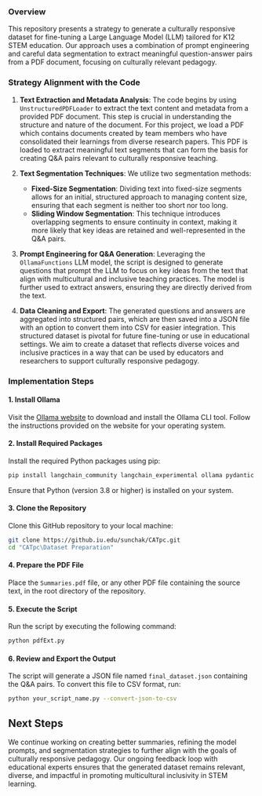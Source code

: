### Overview

This repository presents a strategy to generate a culturally responsive dataset for fine-tuning a Large Language Model (LLM) tailored for K12 STEM education. Our approach uses a combination of prompt engineering and careful data segmentation to extract meaningful question-answer pairs from a PDF document, focusing on culturally relevant pedagogy.

### Strategy Alignment with the Code

1. **Text Extraction and Metadata Analysis**: 
   The code begins by using `UnstructuredPDFLoader` to extract the text content and metadata from a provided PDF document. This step is crucial in understanding the structure and nature of the document. For this project, we load a PDF which contains documents created by  team members who have consolidated their learnings from diverse research papers. This PDF is loaded to extract meaningful text segments that can form the basis for creating Q&A pairs relevant to culturally responsive teaching.

2. **Text Segmentation Techniques**:
   We utilize two segmentation methods: 
   - **Fixed-Size Segmentation**: Dividing text into fixed-size segments allows for an initial, structured approach to managing content size, ensuring that each segment is neither too short nor too long.
   - **Sliding Window Segmentation**: This technique introduces overlapping segments to ensure continuity in context, making it more likely that key ideas are retained and well-represented in the Q&A pairs.

3. **Prompt Engineering for Q&A Generation**:
   Leveraging the `OllamaFunctions` LLM model, the script is designed to generate questions that prompt the LLM to focus on key ideas from the text that align with multicultural and inclusive teaching practices. The model is further used to extract answers, ensuring they are directly derived from the text.

4. **Data Cleaning and Export**:
   The generated questions and answers are aggregated into structured pairs, which are then saved into a JSON file with an option to convert them into CSV for easier integration. This structured dataset is pivotal for future fine-tuning or use in educational settings. We aim to create a dataset that reflects diverse voices and inclusive practices in a way that can be used by educators and researchers to support culturally responsive pedagogy.

### Implementation Steps

#### 1. Install Ollama

Visit the [Ollama website](https://ollama.com) to download and install the Ollama CLI tool. Follow the instructions provided on the website for your operating system.

#### 2. Install Required Packages

Install the required Python packages using pip:

```sh
pip install langchain_community langchain_experimental ollama pydantic json csv
```

Ensure that Python (version 3.8 or higher) is installed on your system.

#### 3. Clone the Repository

Clone this GitHub repository to your local machine:

```sh
git clone https://github.iu.edu/sunchak/CATpc.git
cd "CATpc\Dataset Preparation"
```

#### 4. Prepare the PDF File

Place the `Summaries.pdf` file, or any other PDF file containing the source text, in the root directory of the repository.

#### 5. Execute the Script

Run the script by executing the following command:

```sh
python pdfExt.py
```

#### 6. Review and Export the Output

The script will generate a JSON file named `final_dataset.json` containing the Q&A pairs. To convert this file to CSV format, run:

```sh
python your_script_name.py --convert-json-to-csv
```

## Next Steps

We continue working on creating better summaries, refining the model prompts, and segmentation strategies to further align with the goals of culturally responsive pedagogy. Our ongoing feedback loop with educational experts ensures that the generated dataset remains relevant, diverse, and impactful in promoting multicultural inclusivity in STEM learning.
